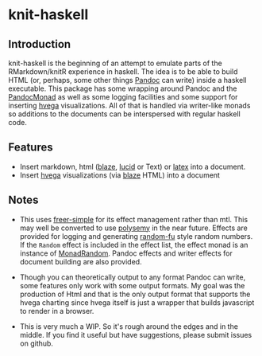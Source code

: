 # knit-haskell
## Introduction
knit-haskell is the beginning of an attempt to emulate parts of the RMarkdown/knitR experience in haskell. The idea is to be able to build HTML (or, perhaps, some other things [Pandoc](http://hackage.haskell.org/package/pandoc) can write) inside a haskell executable.  This package has some wrapping around Pandoc and the [PandocMonad](http://hackage.haskell.org/package/pandoc-2.7.2/docs/Text-Pandoc-Class.html#t:PandocMonad) as well as some logging facilities and some support for inserting [hvega](http://hackage.haskell.org/package/hvega) visualizations.  All of that is handled via writer-like monads so additions to the documents can be interspersed with regular haskell code.

## Features
* Insert markdown, html ([blaze](http://hackage.haskell.org/package/blaze-html), [lucid](http://hackage.haskell.org/package/lucid) or Text) or [latex](https://en.wikipedia.org/wiki/LaTeX) into a document.
* Insert [hvega](http://hackage.haskell.org/package/hvega) visualizations (via [blaze](http://hackage.haskell.org/package/blaze-html) HTML) into a document


## Notes
* This uses [freer-simple](http://hackage.haskell.org/package/freer-simple) for its effect management rather than mtl.  This may well be converted to use [polysemy](https://github.com/isovector/polysemy#readme) in the near future.  Effects are provided for logging and generating [random-fu](http://hackage.haskell.org/package/random-fu) style random numbers.  If the ```Random``` effect is included in the effect list, the effect monad is an instance of [MonadRandom](http://hackage.haskell.org/package/random-fu-0.2.7.0/docs/Data-Random.html#t:MonadRandom). Pandoc effects and writer effects for document building are also provided.

* Though you can theoretically output to any format Pandoc can write, some features only work with some output formats. My goal was the production of Html and that is the only output format that supports the hvega charting since hvega itself is just a wrapper that builds javascript to render in a browser.

* This is very much a WIP. So it's rough around the edges and in the middle.  If you find it useful but have suggestions, please submit issues on github.


